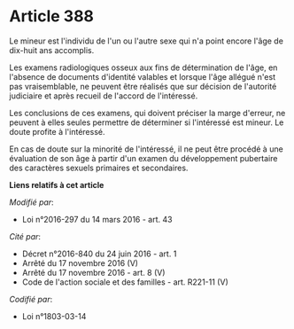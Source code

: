 # Article 388

Le mineur est l'individu de l'un ou l'autre sexe qui n'a point encore l'âge de dix-huit ans accomplis.

Les examens radiologiques osseux aux fins de détermination de l'âge, en l'absence de documents d'identité valables et lorsque
l'âge allégué n'est pas vraisemblable, ne peuvent être réalisés que sur décision de l'autorité judiciaire et après recueil de
l'accord de l'intéressé.

Les conclusions de ces examens, qui doivent préciser la marge d'erreur, ne peuvent à elles seules permettre de déterminer si
l'intéressé est mineur. Le doute profite à l'intéressé.

En cas de doute sur la minorité de l'intéressé, il ne peut être procédé à une évaluation de son âge à partir d'un examen du
développement pubertaire des caractères sexuels primaires et secondaires.

**Liens relatifs à cet article**

_Modifié par_:

  - Loi n°2016-297 du 14 mars 2016 - art. 43

_Cité par_:

  - Décret n°2016-840 du 24 juin 2016 - art. 1
  - Arrêté du 17 novembre 2016 (V)
  - Arrêté du 17 novembre 2016 - art. 8 (V)
  - Code de l'action sociale et des familles - art. R221-11 (V)

_Codifié par_:

  - Loi n°1803-03-14
